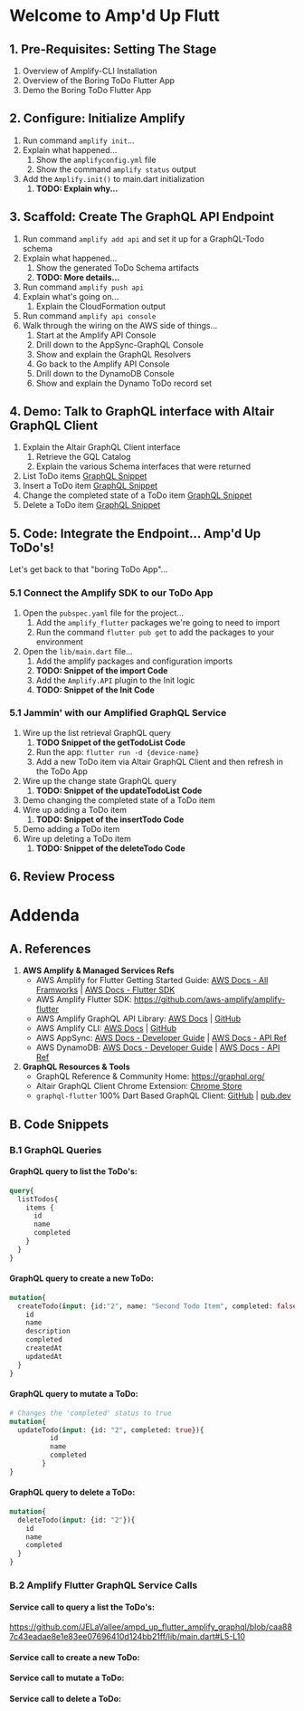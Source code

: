 # Welcome to Amp'd Up Flutt


## 1. Pre-Requisites: Setting The Stage
1. Overview of Amplify-CLI Installation
1. Overview of the Boring ToDo Flutter App
1. Demo the Boring ToDo Flutter App 

## 2. Configure: Initialize Amplify
1. Run command `amplify init`...
1. Explain what happened...
    1. Show the `amplifyconfig.yml` file
    1. Show the command `amplify status` output 
1. Add the `Amplify.init()` to main.dart initialization
    1. **TODO: Explain why...** 

## 3. Scaffold: Create The GraphQL API Endpoint
1. Run command `amplify add api` and set it up for a GraphQL-Todo schema
1. Explain what happened...
    1. Show the generated ToDo Schema artifacts
    1. **TODO: More details...** 
1. Run command `amplify push api`
1. Explain what's going on...
    1. Explain the CloudFormation output 
1. Run command `amplify api console`
1. Walk through the wiring on the AWS side of things...
    1. Start at the Amplify API Console
    1. Drill down to the AppSync-GraphQL Console
    1. Show and explain the GraphQL Resolvers
    1. Go back to the Amplify API Console
    1. Drill down to the DynamoDB Console
    1. Show and explain the Dynamo ToDo record set 

## 4. Demo: Talk to GraphQL interface with Altair GraphQL Client
1. Explain the Altair GraphQL Client interface
    1. Retrieve the GQL Catalog
    1. Explain the various Schema interfaces that were returned 
1. List ToDo items [GraphQL Snippet](#graphql-query-to-list-the-todos) 
1. Insert a ToDo item [GraphQL Snippet](#graphql-query-to-create-a-new-todo)
1. Change the completed state of a ToDo item [GraphQL Snippet](#graphql-query-to-mutate-a-todo)
1. Delete a ToDo item [GraphQL Snippet](#graphql-query-to-delete-a-todo)

## 5. Code: Integrate the Endpoint... Amp'd Up ToDo's!
Let's get back to that "boring ToDo App"...
### 5.1 Connect the Amplify SDK to our ToDo App
1. Open the `pubspec.yaml` file for the project...
	1. Add the `amplify_flutter` packages we're going to need to import
	1. Run the command `flutter pub get` to add the packages to your environment
1. Open the `lib/main.dart` file...
	1. Add the amplify packages and configuration imports
	2. **TODO: Snippet of the import Code**
	3. Add the `Amplify.API` plugin to the Init logic
	4. **TODO: Snippet of the Init Code** 

### 5.1 Jammin' with our Amplified GraphQL Service
1. Wire up the list retrieval GraphQL query
	1. **TODO Snippet of the getTodoList Code** 
	2. Run the app: `flutter run -d {device-name}`
	3. Add a new ToDo item via Altair GraphQL Client and then refresh in the ToDo App
2. Wire up the change state GraphQL query
    1. **TODO: Snippet of the updateTodoList Code** 
3. Demo changing the completed state of a ToDo item
4. Wire up adding a ToDo item
    1. **TODO: Snippet of the insertTodo Code**
5. Demo adding a ToDo item 
6. Wire up deleting a ToDo item
    1. **TODO: Snippet of the deleteTodo Code**

## 6. Review Process

# Addenda
## A. References
1. **AWS Amplify & Managed Services Refs**
	- AWS Amplify for Flutter Getting Started Guide: [AWS Docs - All Framworks](https://docs.amplify.aws/) | [AWS Docs - Flutter SDK]( https://docs.amplify.aws/start/q/integration/flutter)
	- AWS Amplify Flutter SDK: https://github.com/aws-amplify/amplify-flutter
	- AWS Amplify GraphQL API Library: [AWS Docs](https://docs.amplify.aws/lib/graphqlapi/getting-started/q/platform/flutter) | [GitHub](https://github.com/aws-amplify/amplify-flutter/tree/master/packages/amplify_api)
	- AWS Amplify CLI: [AWS Docs](https://docs.amplify.aws/cli) | [GitHub](https://github.com/aws-amplify/amplify-cli) 
	- AWS AppSync: [AWS Docs - Developer Guide](https://docs.aws.amazon.com/appsync/latest/devguide/what-is-appsync.html) | [AWS Docs - API Ref](https://docs.aws.amazon.com/appsync/latest/APIReference/Welcome.html)
	- AWS DynamoDB: [AWS Docs - Developer Guide](https://docs.aws.amazon.com/amazondynamodb/latest/developerguide/Introduction.html) | [AWS Docs - API Ref ](https://docs.aws.amazon.com/amazondynamodb/latest/APIReference/Welcome.html)
2. **GraphQL Resources & Tools**
	- GraphQL Reference & Community Home: https://graphql.org/
	- Altair GraphQL Client Chrome Extension: [Chrome Store](https://chrome.google.com/webstore/detail/altair-graphql-client/)
	- `graphql-flutter` 100% Dart Based GraphQL Client: [GitHub](https://github.com/zino-app/graphql-flutter) | [pub.dev](https://pub.dev/packages/graphql_flutter)

## B. Code Snippets

### B.1 GraphQL Queries 
#### GraphQL query to list the ToDo's:
```graphql
query{
  listTodos{
    items {
      id
      name
      completed
    }
  }
}
```

#### GraphQL query to create a new ToDo:
```graphql
mutation{
  createTodo(input: {id:"2", name: "Second Todo Item", completed: false}){
    id
    name
    description
    completed
    createdAt
    updatedAt
  }
}
```
#### GraphQL query to mutate a ToDo:
```graphql
# Changes the 'completed' status to true
mutation{
  updateTodo(input: {id: "2", completed: true}){
          id
          name
          completed
        }
}
```

#### GraphQL query to delete a ToDo:
```graphql
mutation{
  deleteTodo(input: {id: "2"}){
    id
    name
    completed
  }
}
```

### B.2 Amplify Flutter GraphQL Service Calls 
#### Service call to query a list the ToDo's:
https://github.com/JELaVallee/ampd_up_flutter_amplify_graphql/blob/caa887c43eadae8e1e83ee07696410d124bb21ff/lib/main.dart#L5-L10

#### Service call to create a new ToDo:


#### Service call to mutate a ToDo:

#### Service call to delete a ToDo:

<!--stackedit_data:
eyJoaXN0b3J5IjpbMjA2ODg5OTI5NywtMTg1NzA3Njg2OV19
-->